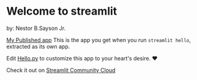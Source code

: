 # Welcome to streamlit

by: Nestor B.Sayson Jr.

[My Published app](https://didactic-palm-tree-rqpjp65j9v935pqr-8501.app.github.dev/)
This is the app you get when you run `streamlit hello`, extracted as its own app.

Edit [Hello.py](./Hello.py) to customize this app to your heart's desire. ❤️

Check it out on [Streamlit Community Cloud](https://st-hello-app.streamlit.app/)
